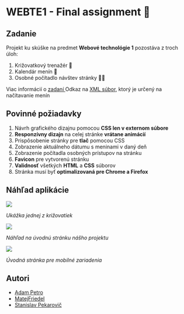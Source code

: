 
# WEBTE1 - Final assignment 🚗

## Zadanie
Projekt ku skúške na predmet **Webové technológie 1** pozostáva z troch úloh:

 1. Križovatkový trenažér 🚦
 2. Kalendár menín 📅
 3. Osobné počítadlo návštev stránky 🙋‍♂️

Viac informácií o [zadaní ](https://github.com/stanley255/webte-final-assignment/blob/master/zadanie.pdf)
Odkaz na [XML súbor](https://github.com/stanley255/webte-final-assignment/blob/master/resources/meniny.xml), ktorý je určený na načítavanie menín

## Povinné požiadavky

 1. Návrh grafického dizajnu pomocou **CSS len v externom súbore**
 2. **Responzívny dizajn** na celej stránke **vrátane animácií**
 3. Prispôsobenie stránky pre **tlač** pomocou CSS
 4. Zobrazenie aktuálneho dátumu s meninami v daný deň
 5. Zobrazenie počítadla osobných prístupov na stránku
 6. **Favicon** pre vytvorenú stránku
 7. **Validnosť** všetkých **HTML** a **CSS** súborov
 8. Stránka musí byť **optimalizovaná pre Chrome a Firefox**

## Náhľad aplikácie

 ![](https://s5.gifyu.com/images/junction.gif)

 *Ukážka jednej z križovatiek*
 
 ![](https://i.imgur.com/edYfgPr.png)

 *Náhľad na úvodnú stránku nášho projektu*

 ![](https://i.imgur.com/p8IWXZO.png)

 *Úvodná stránka pre mobilné zariadenia*


## Autori

 - [Adam Petro](https://github.com/adik6555)
 - [MatejFriedel](https://github.com/MatejFriedel)
 - [Stanislav Pekarovič](https://github.com/stanley255)
